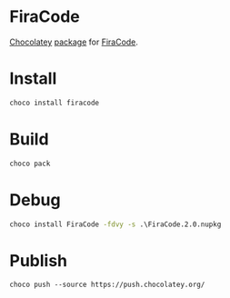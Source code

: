 # FiraCode

[Chocolatey](chocolatey.org) [package](https://chocolatey.org/packages/FiraCode) for [FiraCode](https://github.com/tonsky/FiraCode).

# Install

```cmd
choco install firacode
```

# Build

```cmd
choco pack
```

# Debug

```cmd
choco install FiraCode -fdvy -s .\FiraCode.2.0.nupkg
```

# Publish

```
choco push --source https://push.chocolatey.org/
```
